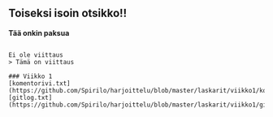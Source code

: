 ## Toiseksi isoin otsikko!!

**Tää onkin paksua**
~~~tän ei olis pitänyt olla täällä~~

Ei ole viittaus
> Tämä on viittaus

### Viikko 1
[komentorivi.txt](https://github.com/Spirilo/harjoittelu/blob/master/laskarit/viikko1/komentorivi.txt)
[gitlog.txt](https://github.com/Spirilo/harjoittelu/blob/master/laskarit/viikko1/gitlog.txt)
